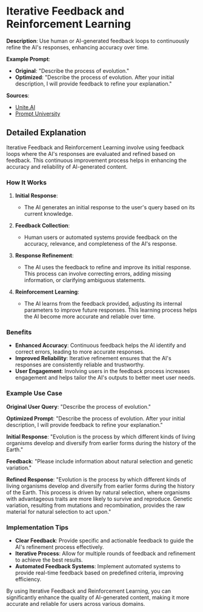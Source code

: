 # Iterative Feedback and Reinforcement Learning

**Description**: Use human or AI-generated feedback loops to continuously refine the AI's responses, enhancing accuracy over time.

**Example Prompt**:
- **Original**: "Describe the process of evolution."
- **Optimized**: "Describe the process of evolution. After your initial description, I will provide feedback to refine your explanation."

**Sources**: 
- [Unite.AI](https://www.unite.ai)
- [Prompt University](https://prompt-university.tech)

## Detailed Explanation

Iterative Feedback and Reinforcement Learning involve using feedback loops where the AI's responses are evaluated and refined based on feedback. This continuous improvement process helps in enhancing the accuracy and reliability of AI-generated content.

### How It Works

1. **Initial Response**:
   - The AI generates an initial response to the user's query based on its current knowledge.

2. **Feedback Collection**:
   - Human users or automated systems provide feedback on the accuracy, relevance, and completeness of the AI's response.

3. **Response Refinement**:
   - The AI uses the feedback to refine and improve its initial response. This process can involve correcting errors, adding missing information, or clarifying ambiguous statements.

4. **Reinforcement Learning**:
   - The AI learns from the feedback provided, adjusting its internal parameters to improve future responses. This learning process helps the AI become more accurate and reliable over time.

### Benefits

- **Enhanced Accuracy**: Continuous feedback helps the AI identify and correct errors, leading to more accurate responses.
- **Improved Reliability**: Iterative refinement ensures that the AI's responses are consistently reliable and trustworthy.
- **User Engagement**: Involving users in the feedback process increases engagement and helps tailor the AI's outputs to better meet user needs.

### Example Use Case

**Original User Query**: "Describe the process of evolution."

**Optimized Prompt**: 
"Describe the process of evolution. After your initial description, I will provide feedback to refine your explanation."

**Initial Response**:
"Evolution is the process by which different kinds of living organisms develop and diversify from earlier forms during the history of the Earth."

**Feedback**:
"Please include information about natural selection and genetic variation."

**Refined Response**:
"Evolution is the process by which different kinds of living organisms develop and diversify from earlier forms during the history of the Earth. This process is driven by natural selection, where organisms with advantageous traits are more likely to survive and reproduce. Genetic variation, resulting from mutations and recombination, provides the raw material for natural selection to act upon."

### Implementation Tips

- **Clear Feedback**: Provide specific and actionable feedback to guide the AI's refinement process effectively.
- **Iterative Process**: Allow for multiple rounds of feedback and refinement to achieve the best results.
- **Automated Feedback Systems**: Implement automated systems to provide real-time feedback based on predefined criteria, improving efficiency.

By using Iterative Feedback and Reinforcement Learning, you can significantly enhance the quality of AI-generated content, making it more accurate and reliable for users across various domains.
